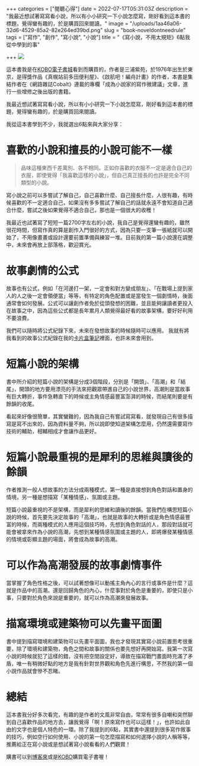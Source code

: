 +++
categories = ["閱聽心得"]
date = 2022-07-17T05:31:03Z
description = "我最近想試著寫寫看小說，所以有小小研究一下小說怎麼寫，剛好看到這本書的標題，覺得蠻有趣的，於是購買回來閱讀。"
image = "/uploads/1aa46a06-32d6-4529-85a2-82e264ed39bd.png"
slug = "book-noveldontneedrule"
tags = ["寫作", "創作", "寫小說", "小說"]
title = "《寫小說，不用太規矩》6點我從中學到的事"

+++
![](/uploads/8ee1a070-cba8-4c73-8b81-df5b63dd11a1.jpeg)

這本書我是在[KOBO電子書城](https://www.kobo.com/tw/zh/ebook/NY9t8J_ncDmdb3rXuFE5dw)看到而購買的，作者是三浦紫苑，於1976年出生於東京，是得獎作品《真幌站前多田便利屋》、《啟航吧！編舟計畫》的作者，本書是集結作者在《網路雜誌Cobalt》連載的專欄「成為小說家的寫作微建議」文章，進行一些增修之後出版的書籍。

我最近想試著寫寫看小說，所以有小小研究一下小說怎麼寫，剛好看到這本書的標題，覺得蠻有趣的，於是購買回來閱讀。

我從這本書學到不少，我就選出6點來與大家分享：

# 喜歡的小說和擅長的小說可能不一樣

> 品味這種東西千差萬別、各不相同。正如你喜歡的衣服不一定是適合自己的衣服，即使覺得「我喜歡這樣的小說」，但自己真正擅長的也許是完全不同類型的小說。

寫小說之前可以多嘗試了解自己，自己喜歡什麼、自己擅長什麼，人很有趣，有時候喜歡的不一定適合自己，如果沒有多多嘗試了解自己的話就永遠不會知道自己適合什麼，嘗試之後如果覺得不適合自己，那也是一個很大的收穫！

我最近也試著寫了短短一篇2700字左右的小說，我自己是覺得還蠻有趣的，雖然很花時間，但寫作真的算是創作入門很好的方式，因為只要一支筆一張紙就可以開始了，不用像畫畫或設計還要前置準備與練習一堆。目前我的第一篇小說還在調整中，未來會再放上部落格，歡迎賞光。

# 故事劇情的公式

故事也有公式，例如「在河邊打一架，一定會和對方變成朋友」、「在戰場上提到家人的人之後一定會領便當」等等，有特定的角色配置或是當發生一個劇情時，後面通常會如何發展。公式可以讓創作者免於從頭發想的困難，並且能夠讓讀者更投入在故事之中，因為這些公式都是長年累月人類覺得最好看的故事架構，要好好利用不要浪費。

我們可以隨時將公式紀錄下來，未來在發想故事的時候隨時可以應用。
我就有將我看到的故事公式紀錄在我的[卡片盒筆記](https://peckystudios.com/p/creatorsslipboxnotetaking/)裡面，也許未來會用到。

# 短篇小說的架構

書中所介紹的短篇小說的架構是分成3個階段，分別是「開頭」、「高潮」和「結尾」，開頭的地方要用漂亮的手法來把觀眾帶進自己的小說世界，高潮則是當故事有巨大轉折，事件急轉直下的時候或主角情感最豐富澎湃的時候，而結尾則要是有餘韻的收尾。

看起來好像很簡單，其實蠻難的，因為我自己有嘗試寫寫看，就發現自己有很多描寫是寫不出來的，因為資料量不夠，所以說即使知道架構怎麼用，仍然還需要寫作技術的輔助，相輔相成才會讓作品更好。

# 短篇小說最重視的是犀利的思維與讀後的餘韻

作者推測一般人想故事的方法分成兩種模式，第一種是直接想到角色對話和置身的情境，另一種是想描寫「某種情感」、氛圍或主題。

短篇小說最重視的不是架構，而是犀利的思維和讀後的餘韻。當我們在構思短篇小說的時候，首先要先決定故事的「高潮」，也就是故事的大轉折或是角色情感最豐富的時候，而兩種模式的人應用這個技巧時，先想到角色對話的人，那段對話就可能會被拿來作為小說的高潮，先想到某種情感氛圍或主題的人，即將爆發某種情感的情境或彰顯主題的場面，將會成為故事的高潮。

# 可以作為高潮發展的故事劇情事件

當掌握了角色性格之後，可以試著想像可以動搖主角內心的言行或事件是什麼？這就是作品中的高潮。還是回歸角色的內心，什麼事對於角色是重要的，即使只是小事，只要對於角色來說是重要的，就可以作為高潮來發展故事。

# 描寫環境或建築物可以先畫平面圖

書中提到描寫環境和建築物可以先畫平面圖，我也才發現其實寫小說前置思考很重要，除了環境和建築物，角色之間和故事的關係也要先想好再開始寫。我第一次寫小說的時候就犯了這樣的錯，沒有把空間設定好，導致在描寫戰鬥畫面時充滿了矛盾，唯一有稍微好點的地方是我有針對世界觀和角色先進行構思，不然我的第一個小說作品就會慘不忍睹。

# 總結

這本書我分好多次看完，有趣的是作者的文風非常自由，常常有很多自嘲和突然聊到自己喜歡作品的地方去，讓我覺得「啊！原來寫作也可以這樣！」，也許如此自由的文字也是個人特色的一環。除了我提到的6點，其實書中還提到很多寫作敘事的技巧，例如空行如何使用、小說的第一句怎麼描寫和如何選擇小說的人稱等等，推薦給正在寫小說或是想試著寫小說看看的人們觀賞！

購書可以到[博客來](https://idragon.info/2xlRy?uid1=xienovel)或是[KOBO](https://www.kobo.com/tw/zh/ebook/NY9t8J_ncDmdb3rXuFE5dw)購買電子書喔！